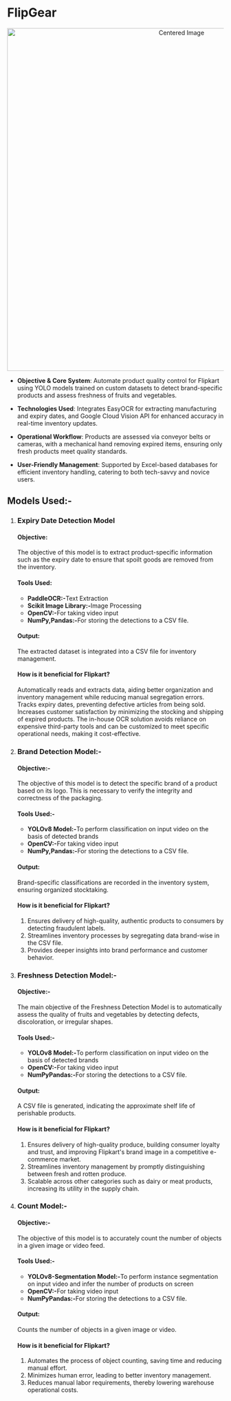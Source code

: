 # FlipGear


<p align="center">
  <img src="https://github.com/user-attachments/assets/f7c2af5b-f117-461e-962a-d4c0562547cc" alt="Centered Image" width="795">
</p>

- **Objective & Core System**: Automate product quality control for Flipkart using YOLO models trained on custom datasets to detect brand-specific products and assess freshness of fruits and vegetables.

- **Technologies Used**: Integrates EasyOCR for extracting manufacturing and expiry dates, and Google Cloud Vision API for enhanced accuracy in real-time inventory updates.

- **Operational Workflow**: Products are assessed via conveyor belts or cameras, with a mechanical hand removing expired items, ensuring only fresh products meet quality standards.

- **User-Friendly Management**: Supported by Excel-based databases for efficient inventory handling, catering to both tech-savvy and novice users.
<h2>Models Used:-</h2>
  <ol>
<li><h3>Expiry Date Detection Model</h3>
<h4>Objective:</h4>
The objective of this model is to extract product-specific information such as the expiry date to ensure that spoilt goods are removed from the inventory.<br>
<h4>Tools Used:</h4>
<ul>
  <li><b>PaddleOCR:-</b>Text Extraction</li>
  <li><b>Scikit Image Library:-</b>Image Processing</li>
  <li><b>OpenCV:-</b>For taking video input</li>
   <li><b>NumPy,Pandas:-</b>For storing the detections to a CSV file.</li>
</ul>
<h4>Output:</h4>
The extracted dataset is integrated into a CSV file for inventory management.
<h4>How is it beneficial for Flipkart?</h4>
Automatically reads and extracts data, aiding better organization and inventory management while reducing manual segregation errors.
Tracks expiry dates, preventing defective articles from being sold.
Increases customer satisfaction by minimizing the stocking and shipping of expired products.
The in-house OCR solution avoids reliance on expensive third-party tools and can be customized to meet specific operational needs, making it cost-effective.
 </li>
<li><h3>Brand Detection Model:-</h3>
  <h4>Objective:-</h4>
  The objective of this model is to detect the specific brand of a product based on its logo. This is necessary to verify the integrity and correctness of the packaging.
  <h4>Tools Used:-</h4>
  <ul>
    <li><b>YOLOv8 Model:-</b>To perform classification on input video on the basis of detected brands</li>
    <li><b>OpenCV:-</b>For taking video input</li>
    <li><b>NumPy,Pandas:-</b>For storing the detections to a CSV file.</li>
  </ul>
  <h4>Output:</h4>
Brand-specific classifications are recorded in the inventory system, ensuring organized stocktaking.
<h4>How is it beneficial for Flipkart?</h4>
  <ol>
<li>Ensures delivery of high-quality, authentic products to consumers by detecting fraudulent labels.</li> 
<li>Streamlines inventory processes by segregating data brand-wise in the CSV file.</li>
<li>Provides deeper insights into brand performance and customer behavior.</li>
  </ol>
</li>
<li><h3>Freshness Detection Model:-</h3>
  <h4>Objective:-</h4>
  The main objective of the Freshness Detection Model is to automatically assess the quality of fruits and vegetables by detecting defects, discoloration, or irregular shapes.
  <h4>Tools Used:-</h4>
  <ul>
    <li><b>YOLOv8 Model:-</b>To perform classification on input video on the basis of detected brands</li>
    <li><b>OpenCV:-</b>For taking video input</li>
    <li><b>NumPyPandas:-</b>For storing the detections to a CSV file.</li>
  </ul>
  <h4>Output:</h4>
A CSV file is generated, indicating the approximate shelf life of perishable products.
<h4>How is it beneficial for Flipkart?</h4>
  <ol>
<li>Ensures delivery of high-quality produce, building consumer loyalty and trust, and improving Flipkart's brand image in a competitive e-commerce market.</li> 
<li>Streamlines inventory management by promptly distinguishing between fresh and rotten produce.</li>
<li>Scalable across other categories such as dairy or meat products, increasing its utility in the supply chain.</li>
  </ol>
</li>
<li><h3>Count Model:-</h3>
  <h4>Objective:-</h4>
 The objective of this model is to accurately count the number of objects in a given image or video feed.
  <h4>Tools Used:-</h4>
  <ul>
    <li><b>YOLOv8-Segmentation Model:-</b>To perform instance segmentation on input video and infer the number of products on screen</li>
    <li><b>OpenCV:-</b>For taking video input</li>
    <li><b>NumPyPandas:-</b>For storing the detections to a CSV file.</li>
  </ul>
  <h4>Output:</h4>
Counts the number of objects in a given image or video.
<h4>How is it beneficial for Flipkart?</h4>
  <ol>
<li>Automates the process of object counting, saving time and reducing manual effort.</li> 
<li>Minimizes human error, leading to better inventory management.</li>
<li>Reduces manual labor requirements, thereby lowering warehouse operational costs.</li>
  </ol>
</li>
  </ol>
